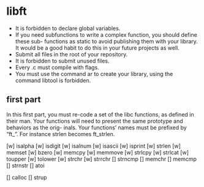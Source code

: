 # libft

 - It is forbidden to declare global variables.
 - If you need subfunctions to write a complex function, you should define these sub- functions as static to avoid publishing them with your library. It would be a good habit to do this in your future projects as well.
 - Submit all files in the root of your repository.
 - It is forbidden to submit unused files.
 - Every .c must compile with flags.
 - You must use the command ar to create your library, using the command libtool is forbidden.

## first part
In this first part, you must re-code a set of the libc functions, as defined in their man. Your functions will need to present the same prototype and behaviors as the orig- inals. Your functions’ names must be prefixed by “ft_”. For instance strlen becomes ft_strlen.

 [w] isalpha
 [w] isdigit
 [w] isalnum
 [w] isascii
 [w] isprint
 [w] strlen
 [w] memset
 [w] bzero
 [w] memcpy
 [w] memmove
 [w] strlcpy
 [w] strlcat
 [w] toupper
 [w] tolower
 [w] strchr
 [w] strrchr
 [] strncmp
 [] memchr
 [] memcmp
 [] strnstr
 [] atoi

 [] calloc
 [] strup
